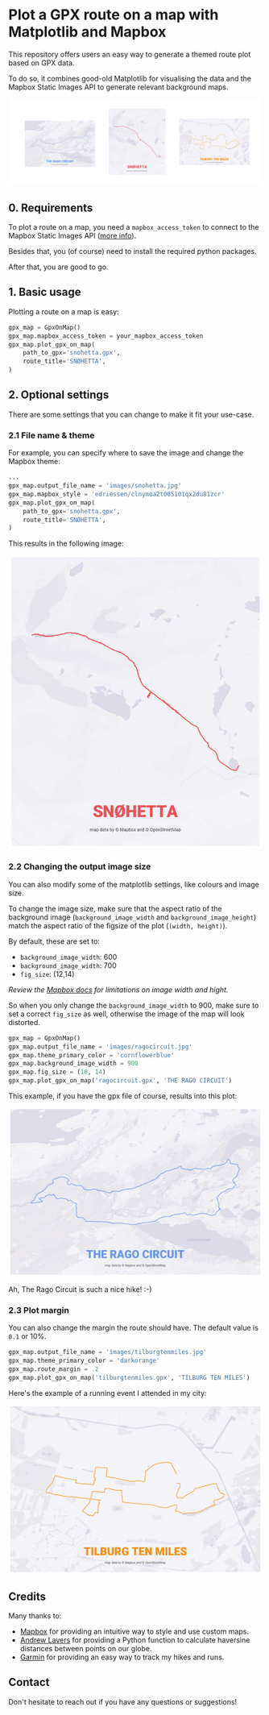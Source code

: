 # Plot a GPX route on a map with Matplotlib and Mapbox
This repository offers users an easy way to generate a themed route plot based on GPX data. 

To do so, it combines good-old Matplotlib for visualising the data and the Mapbox Static Images API to generate relevant background maps.

![python gpx map repo promo](images/python-gpx-map-repo-promo.png)

## 0. Requirements

To plot a route on a map, you need a `mapbox_access_token` to connect to the Mapbox Static Images API ([more info](https://docs.mapbox.com/api/maps/static-images/)).

Besides that, you (of course) need to install the required python packages. 

After that, you are good to go. 

## 1. Basic usage

Plotting a route on a map is easy:

``````python
gpx_map = GpxOnMap()
gpx_map.mapbox_access_token = your_mapbox_access_token
gpx_map.plot_gpx_on_map(
    path_to_gpx='snohetta.gpx',
    route_title='SNØHETTA',
)
``````

## 2. Optional settings

There are some settings that you can change to make it fit your use-case.

### 2.1 File name & theme

For example, you can specify where to save the image and change the Mapbox theme:

`````` python
...
gpx_map.output_file_name = 'images/snohetta.jpg'
gpx_map.mapbox_style = 'edriessen/clnymoa2t005101qx2du81zcr'
gpx_map.plot_gpx_on_map(
    path_to_gpx='snohetta.gpx',
    route_title='SNØHETTA',
)
``````

This results in the following image:

![snohette hike](images/snohetta.jpg)

### 2.2 Changing the output image size

You can also modify some of the matplotlib settings, like colours and image size. 

To change the image size, make sure that the aspect ratio of the background image (`background_image_width` and `background_image_height`) match the aspect ratio of the figsize of the plot (`(width, height)`). 

By default, these are set to:

- `background_image_width`: 600
- `background_image_width`: 700
- `fig_size`:  (12,14)

*Review the [Mapbox docs](https://docs.mapbox.com/api/maps/static-images/) for limitations on image width and hight.*

So when you only change the `background_image_width` to 900, make sure to set a correct `fig_size` as well, otherwise the image of the map will look distorted. 

```python
gpx_map = GpxOnMap()
gpx_map.output_file_name = 'images/ragocircuit.jpg'
gpx_map.theme_primary_color = 'cornflowerblue'
gpx_map.background_image_width = 900
gpx_map.fig_size = (18, 14)
gpx_map.plot_gpx_on_map('ragocircuit.gpx', 'THE RAGO CIRCUIT')
```

This example, if you have the gpx file of course, results into this plot:

![rago circtuit hike](images/ragocircuit.jpg)

Ah, The Rago Circuit is such a nice hike! :-)

### 2.3 Plot margin

You can also change the margin the route should have. The default value is `0.1` or 10%. 

````` python
gpx_map.output_file_name = 'images/tilburgtenmiles.jpg'
gpx_map.theme_primary_color = 'darkorange'
gpx_map.route_margin = .2
gpx_map.plot_gpx_on_map('tilburgtenmiles.gpx', 'TILBURG TEN MILES')
`````



Here's the example of a running event I attended in my city:

![tilburg ten miles 2023 map](images/tilburgtenmiles.jpg)

## Credits

Many thanks to:

- [Mapbox](https://www.mapbox.com/) for providing an intuitive way to style and use custom maps.
- [Andrew Lavers](https://stackoverflow.com/questions/53697724/getting-distance-from-longitude-and-latitude-using-haversines-distance-formula) for providing a Python function to calculate haversine distances between points on our globe. 
- [Garmin](https://www.garmin.com/nl-NL/) for providing an easy way to track my hikes and runs.  

## Contact

Don't hesitate to reach out if you have any questions or suggestions!
